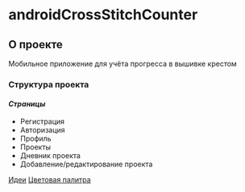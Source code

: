 # androidCrossStitchCounter
## О проекте
Мобильное приложение для учёта прогресса в вышивке крестом

### Структура проекта
#### ***Страницы***
- Регистрация
- Авторизация
- Профиль
- Проекты
- Дневник проекта
- Добавление/редактирование проекта

[Идеи](https://disk.yandex.ru/i/0zKm7nr43Z5kCA)
[Цветовая палитра](https://color.romanuke.com/czvetovaya-palitra-4555/)
